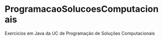 # ProgramacaoSolucoesComputacionais
Exercicios em Java da UC de Programação de Soluções Computacionais
